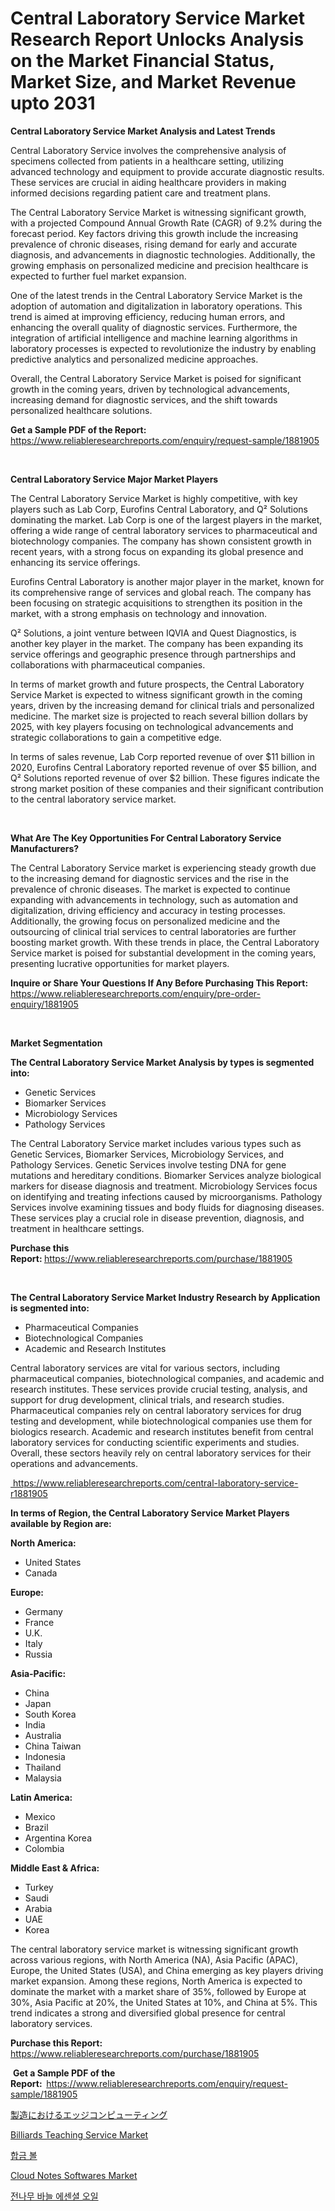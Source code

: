 <p><h1>Central Laboratory Service Market Research Report Unlocks Analysis on the Market Financial Status, Market Size, and Market Revenue upto 2031</h1></p><p><strong>Central Laboratory Service Market Analysis and Latest Trends</strong></p>
<p><p>Central Laboratory Service involves the comprehensive analysis of specimens collected from patients in a healthcare setting, utilizing advanced technology and equipment to provide accurate diagnostic results. These services are crucial in aiding healthcare providers in making informed decisions regarding patient care and treatment plans.</p><p>The Central Laboratory Service Market is witnessing significant growth, with a projected Compound Annual Growth Rate (CAGR) of 9.2% during the forecast period. Key factors driving this growth include the increasing prevalence of chronic diseases, rising demand for early and accurate diagnosis, and advancements in diagnostic technologies. Additionally, the growing emphasis on personalized medicine and precision healthcare is expected to further fuel market expansion.</p><p>One of the latest trends in the Central Laboratory Service Market is the adoption of automation and digitalization in laboratory operations. This trend is aimed at improving efficiency, reducing human errors, and enhancing the overall quality of diagnostic services. Furthermore, the integration of artificial intelligence and machine learning algorithms in laboratory processes is expected to revolutionize the industry by enabling predictive analytics and personalized medicine approaches.</p><p>Overall, the Central Laboratory Service Market is poised for significant growth in the coming years, driven by technological advancements, increasing demand for diagnostic services, and the shift towards personalized healthcare solutions.</p></p>
<p><strong>Get a Sample PDF of the Report:&nbsp;</strong> <a href="https://www.reliableresearchreports.com/enquiry/request-sample/1881905">https://www.reliableresearchreports.com/enquiry/request-sample/1881905</a></p>
<p>&nbsp;</p>
<p><strong>Central Laboratory Service Major Market Players</strong></p>
<p><p>The Central Laboratory Service Market is highly competitive, with key players such as Lab Corp, Eurofins Central Laboratory, and Q² Solutions dominating the market. Lab Corp is one of the largest players in the market, offering a wide range of central laboratory services to pharmaceutical and biotechnology companies. The company has shown consistent growth in recent years, with a strong focus on expanding its global presence and enhancing its service offerings.</p><p>Eurofins Central Laboratory is another major player in the market, known for its comprehensive range of services and global reach. The company has been focusing on strategic acquisitions to strengthen its position in the market, with a strong emphasis on technology and innovation.</p><p>Q² Solutions, a joint venture between IQVIA and Quest Diagnostics, is another key player in the market. The company has been expanding its service offerings and geographic presence through partnerships and collaborations with pharmaceutical companies.</p><p>In terms of market growth and future prospects, the Central Laboratory Service Market is expected to witness significant growth in the coming years, driven by the increasing demand for clinical trials and personalized medicine. The market size is projected to reach several billion dollars by 2025, with key players focusing on technological advancements and strategic collaborations to gain a competitive edge.</p><p>In terms of sales revenue, Lab Corp reported revenue of over $11 billion in 2020, Eurofins Central Laboratory reported revenue of over $5 billion, and Q² Solutions reported revenue of over $2 billion. These figures indicate the strong market position of these companies and their significant contribution to the central laboratory service market.</p></p>
<p>&nbsp;</p>
<p><strong>What Are The Key Opportunities For Central Laboratory Service Manufacturers?</strong></p>
<p><p>The Central Laboratory Service market is experiencing steady growth due to the increasing demand for diagnostic services and the rise in the prevalence of chronic diseases. The market is expected to continue expanding with advancements in technology, such as automation and digitalization, driving efficiency and accuracy in testing processes. Additionally, the growing focus on personalized medicine and the outsourcing of clinical trial services to central laboratories are further boosting market growth. With these trends in place, the Central Laboratory Service market is poised for substantial development in the coming years, presenting lucrative opportunities for market players.</p></p>
<p><strong>Inquire or Share Your Questions If Any Before Purchasing This Report:</strong> <a href="https://www.reliableresearchreports.com/enquiry/pre-order-enquiry/1881905">https://www.reliableresearchreports.com/enquiry/pre-order-enquiry/1881905</a></p>
<p>&nbsp;</p>
<p><strong>Market Segmentation</strong></p>
<p><strong>The Central Laboratory Service Market Analysis by types is segmented into:</strong></p>
<p><ul><li>Genetic Services</li><li>Biomarker Services</li><li>Microbiology Services</li><li>Pathology Services</li></ul></p>
<p><p>The Central Laboratory Service market includes various types such as Genetic Services, Biomarker Services, Microbiology Services, and Pathology Services. Genetic Services involve testing DNA for gene mutations and hereditary conditions. Biomarker Services analyze biological markers for disease diagnosis and treatment. Microbiology Services focus on identifying and treating infections caused by microorganisms. Pathology Services involve examining tissues and body fluids for diagnosing diseases. These services play a crucial role in disease prevention, diagnosis, and treatment in healthcare settings.</p></p>
<p><strong>Purchase this Report:&nbsp;</strong><a href="https://www.reliableresearchreports.com/purchase/1881905">https://www.reliableresearchreports.com/purchase/1881905</a></p>
<p>&nbsp;</p>
<p><strong>The Central Laboratory Service Market Industry Research by Application is segmented into:</strong></p>
<p><ul><li>Pharmaceutical Companies</li><li>Biotechnological Companies</li><li>Academic and Research Institutes</li></ul></p>
<p><p>Central laboratory services are vital for various sectors, including pharmaceutical companies, biotechnological companies, and academic and research institutes. These services provide crucial testing, analysis, and support for drug development, clinical trials, and research studies. Pharmaceutical companies rely on central laboratory services for drug testing and development, while biotechnological companies use them for biologics research. Academic and research institutes benefit from central laboratory services for conducting scientific experiments and studies. Overall, these sectors heavily rely on central laboratory services for their operations and advancements.</p></p>
<p><a href="https://www.reliableresearchreports.com/central-laboratory-service-r1881905">&nbsp;https://www.reliableresearchreports.com/central-laboratory-service-r1881905</a></p>
<p><strong>In terms of Region, the Central Laboratory Service Market Players available by Region are:</strong></p>
<p>
    <p> <strong> North America: </strong>
        <ul>
            <li>United States</li>
            <li>Canada</li>
        </ul>
        </p> 
    <p> <strong> Europe: </strong>
        <ul>
            <li>Germany</li>
            <li>France</li>
            <li>U.K.</li>
            <li>Italy</li>
            <li>Russia</li>
        </ul>
        </p> 
    <p> <strong> Asia-Pacific: </strong>
        <ul>
            <li>China</li>
            <li>Japan</li>
            <li>South Korea</li>
            <li>India</li>
            <li>Australia</li>
            <li>China Taiwan</li>
            <li>Indonesia</li>
            <li>Thailand</li>
            <li>Malaysia</li>
        </ul>
        </p> 
    <p> <strong> Latin America: </strong>
        <ul>
            <li>Mexico</li>
            <li>Brazil</li>
            <li>Argentina Korea</li>
            <li>Colombia</li>
        </ul>
        </p> 
    <p> <strong> Middle East & Africa: </strong>
        <ul>
            <li>Turkey</li>
            <li>Saudi</li>
            <li>Arabia</li>
            <li>UAE</li>
            <li>Korea</li>
        </ul>
    </p>
    </p>
<p><p>The central laboratory service market is witnessing significant growth across various regions, with North America (NA), Asia Pacific (APAC), Europe, the United States (USA), and China emerging as key players driving market expansion. Among these regions, North America is expected to dominate the market with a market share of 35%, followed by Europe at 30%, Asia Pacific at 20%, the United States at 10%, and China at 5%. This trend indicates a strong and diversified global presence for central laboratory services.</p></p>
<p><strong>Purchase this Report: </strong><a href="https://www.reliableresearchreports.com/purchase/1881905">https://www.reliableresearchreports.com/purchase/1881905</a></p>
<p>&nbsp;<strong>Get a Sample PDF of the Report:&nbsp;&nbsp;</strong><a href="https://www.reliableresearchreports.com/enquiry/request-sample/1881905">https://www.reliableresearchreports.com/enquiry/request-sample/1881905</a></p>
<p><strong></strong></p>
<p><p><a href="https://medium.com/@teridactyl90/%E8%A3%BD%E9%80%A0%E6%A5%AD%E3%81%AB%E3%81%8A%E3%81%91%E3%82%8B%E3%82%A8%E3%83%83%E3%82%B8%E3%82%B3%E3%83%B3%E3%83%94%E3%83%A5%E3%83%BC%E3%83%86%E3%82%A3%E3%83%B3%E3%82%B0%E5%B8%82%E5%A0%B4-2031%E5%B9%B4%E3%81%BE%E3%81%A7%E3%81%AE%E3%83%88%E3%83%AC%E3%83%B3%E3%83%89-%E4%BA%88%E6%B8%AC-%E7%AB%B6%E4%BA%89%E5%88%86%E6%9E%90-5055275c0d94">製造におけるエッジコンピューティング</a></p><p><a href="https://github.com/nancykennedykellievqfqt2/Market-Research-Report-List-2/blob/main/billiards-teaching-service-market.md">Billiards Teaching Service Market</a></p><p><a href="https://medium.com/@obiemante1922/%ED%95%A9%EA%B8%88-%EB%B3%BC-%EC%8B%9C%EC%9E%A5-%EC%9C%A0%ED%98%95-%EC%9D%91%EC%9A%A9-%EB%B0%8F-%EC%A7%80%EB%A6%AC%EC%97%90-%EB%94%B0%EB%A5%B8-%ED%8F%AC%EA%B4%84%EC%A0%81%EC%9D%B8-%ED%8F%89%EA%B0%80-8b35bfa6e751">합금 볼</a></p><p><a href="https://github.com/RosemarieLeffler2023/Market-Research-Report-List-1/blob/main/cloud-notes-softwares-market.md">Cloud Notes Softwares Market</a></p><p><a href="https://medium.com/@wheelgg5674537/%ED%99%94%EB%A0%A4%ED%95%9C-%EB%B0%94%EB%8A%98-%ED%96%A5%EA%B8%B0-%EC%97%90%EC%84%BC%EC%85%9C-%EC%98%A4%EC%9D%BC-%EC%8B%9C%EC%9E%A5-%EB%8F%99%ED%96%A5-%EB%B0%8F-%EC%8B%9C%EC%9E%A5-%EB%B6%84%EC%84%9D%EC%9D%80-2024-2031%EB%85%84%EC%9D%84-%EC%9C%84%ED%95%9C-%EC%98%88%EC%B8%A1%EB%90%98%EC%97%88%EC%8A%B5%EB%8B%88%EB%8B%A4-16df2d4654d8">전나무 바늘 에센셜 오일</a></p></p>